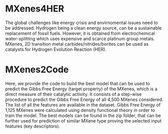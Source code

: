# MXenes4HER
The global challenges like energy crisis and envirnomental issues need to be addressed. Hydrogen being a clean energy source, can be a sustainable replacement of fossil fuels. However, it is obtained from electrochemical water-splitting which uses expensive and scarce platinum group metals. 
MXenes, 2D transition metal carbides/nitrides/borites can be used as catalysts for Hydrogen Evolution Reaction (HER). 

# MXenes2Code
Here, we provide the code to build the best model that can be used to predict the Gibbs Free Energy (target property) of the MXenes, which is a direct measure of their catalytic activity. It consists of a step-wise procedure to predict the Gibbs Free Energy of all 4,500 MXenes considered.
The list of all the features are available in the dataset. Gibbs Free Energy of 1,125 MXenes were calculated using density functional theory in order to train the model.
The best models can be found in the zip folder, that can be further used for prediction of similar MXene type proving the selected input features (key descriptors).

